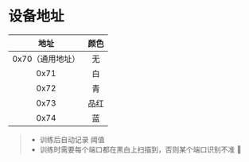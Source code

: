 # 设备地址


|       地址       | 颜色 |
| :--------------: | :--: |
| 0x70（通用地址） |  无  |
|       0x71       |  白  |
|       0x72       |  青  |
|       0x73       | 品红 |
|       0x74       |  蓝  |



> - 训练后自动记录 阈值
> - 训练时需要每个端口都在黑白上扫描到，否则某个端口识别不准 :snake:
